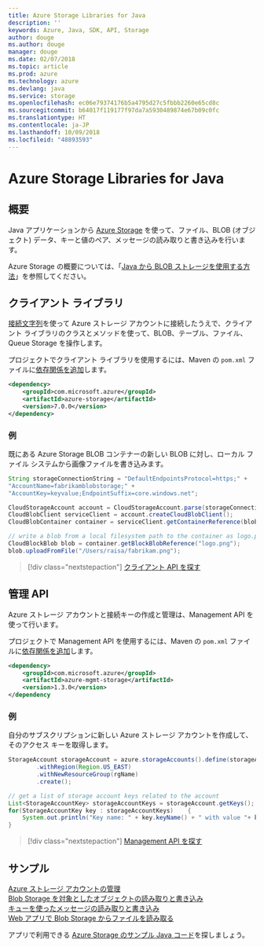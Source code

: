 ```yaml
---
title: Azure Storage Libraries for Java
description: ''
keywords: Azure, Java, SDK, API, Storage
author: douge
ms.author: douge
manager: douge
ms.date: 02/07/2018
ms.topic: article
ms.prod: azure
ms.technology: azure
ms.devlang: java
ms.service: storage
ms.openlocfilehash: ec06e79374176b5a4795d27c5fbbb2260e65cd8c
ms.sourcegitcommit: b64017f119177f97da7a5930489874e67b09c0fc
ms.translationtype: HT
ms.contentlocale: ja-JP
ms.lasthandoff: 10/09/2018
ms.locfileid: "48893593"
---
```

# <a name="azure-storage-libraries-for-java"></a>Azure Storage Libraries for Java

## <a name="overview"></a>概要

Java アプリケーションから [Azure Storage](/azure/storage/storage-introduction) を使って、ファイル、BLOB (オブジェクト) データ、キーと値のペア、メッセージの読み取りと書き込みを行います。

Azure Storage の概要については、「[Java から BLOB ストレージを使用する方法](/azure/storage/storage-java-how-to-use-blob-storage)」を参照してください。

## <a name="client-library"></a>クライアント ライブラリ

[接続文字列](/azure/storage/storage-create-storage-account#manage-your-storage-account)を使って Azure ストレージ アカウントに接続したうえで、クライアント ライブラリのクラスとメソッドを使って、BLOB、テーブル、ファイル、Queue Storage を操作します。 

プロジェクトでクライアント ライブラリを使用するには、Maven の `pom.xml` ファイルに[依存関係を追加](https://maven.apache.org/guides/getting-started/index.html#How_do_I_use_external_dependencies)します。   

```XML
<dependency>
    <groupId>com.microsoft.azure</groupId>
    <artifactId>azure-storage</artifactId>
    <version>7.0.0</version>
</dependency>
```   

### <a name="example"></a>例

既にある Azure Storage BLOB コンテナーの新しい BLOB に対し、ローカル ファイル システムから画像ファイルを書き込みます。


```java
String storageConnectionString = "DefaultEndpointsProtocol=https;" + 
"AccountName=fabrikamblobstorage;" + 
"AccountKey=keyvalue;EndpointSuffix=core.windows.net";

CloudStorageAccount account = CloudStorageAccount.parse(storageConnectionString);
CloudBlobClient serviceClient = account.createCloudBlobClient();
CloudBlobContainer container = serviceClient.getContainerReference(blobContainer);

// write a blob from a local filesystem path to the container as logo.png
CloudBlockBlob blob = container.getBlockBlobReference("logo.png");
blob.uploadFromFile("/Users/raisa/fabrikam.png");
```

> [!div class="nextstepaction"]
> [クライアント API を探す](/java/api/overview/azure/storage/client)

## <a name="management-api"></a>管理 API

Azure ストレージ アカウントと接続キーの作成と管理は、Management API を使って行います。

プロジェクトで Management API を使用するには、Maven の `pom.xml` ファイルに[依存関係を追加](https://maven.apache.org/guides/getting-started/index.html#How_do_I_use_external_dependencies)します。  

```XML
<dependency>
    <groupId>com.microsoft.azure</groupId>
    <artifactId>azure-mgmt-storage</artifactId>
    <version>1.3.0</version>
</dependency
```   

### <a name="example"></a>例

自分のサブスクリプションに新しい Azure ストレージ アカウントを作成して、そのアクセス キーを取得します。

```java
StorageAccount storageAccount = azure.storageAccounts().define(storageAccountName)
        .withRegion(Region.US_EAST)
        .withNewResourceGroup(rgName)
        .create();

// get a list of storage account keys related to the account
List<StorageAccountKey> storageAccountKeys = storageAccount.getKeys();
for(StorageAccountKey key : storageAccountKeys)    {
    System.out.println("Key name: " + key.keyName() + " with value "+ key.value());
}
```

> [!div class="nextstepaction"]
> [Management API を探す](/java/api/overview/azure/storage/management)


## <a name="samples"></a>サンプル

[Azure ストレージ アカウントの管理](../docs-ref-conceptual/java-sdk-manage-storage-accounts.md)    
[Blob Storage を対象としたオブジェクトの読み取りと書き込み](https://github.com/Azure-Samples/storage-blob-java-getting-started)   
[キューを使ったメッセージの読み取りと書き込み](https://github.com/Azure-Samples/storage-queue-java-getting-started)   
[Web アプリで Blob Storage からファイルを読み取る](https://github.com/Azure-Samples/app-service-java-manage-storage-connections-for-web-apps-on-linux)

アプリで利用できる [Azure Storage のサンプル Java コード](https://azure.microsoft.com/resources/samples/?platform=java&term=storage)を探しましょう。
